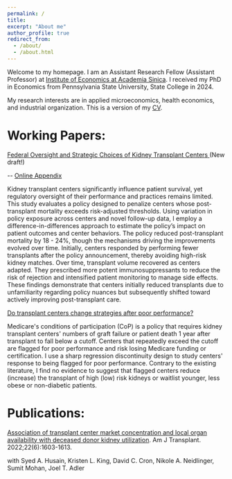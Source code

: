 ```yaml
---
permalink: /
title: 
excerpt: "About me"
author_profile: true
redirect_from: 
  - /about/
  - /about.html
---
```


Welcome to my homepage. I am an Assistant Research Fellow (Assistant Professor) at [Institute of Economics at Academia Sinica](https://www.econ.sinica.edu.tw/4d49b1b1-d551-4956-84a5-6bbf392d8417). I received my PhD in Economics from Pennsylvania State University, State College in 2024.

My research interests are in applied microeconomics, health economics, and industrial organization. This is a version of my [CV](http://hanloong7.github.io/files/CV.pdf).

Working Papers: 
======
[Federal Oversight and Strategic Choices of Kidney Transplant Centers ](http://hanloong7.github.io/files/JMP.pdf)(New draft!)
 
 -- [Online Appendix](http://hanloong7.github.io/files/JMP_OnlineApp.pdf)

Kidney transplant centers significantly influence patient survival, yet regulatory oversight of their performance and practices remains limited. This study evaluates a policy designed to penalize centers whose post-transplant mortality exceeds risk-adjusted thresholds. Using variation in policy exposure across centers and novel follow-up data, I employ a difference-in-differences approach to estimate the policy’s impact on patient outcomes and center behaviors. The policy reduced post-transplant mortality by 18 - 24%, though the mechanisms driving the improvements evolved over time. Initially, centers responded by performing fewer transplants after the policy announcement, thereby avoiding high-risk kidney matches. Over time, transplant volume recovered as centers adapted. They prescribed more potent immunosuppressants to reduce the risk of rejection and intensified patient monitoring to manage side effects. These findings demonstrate that centers initially reduced transplants due to unfamiliarity regarding policy nuances but subsequently shifted toward actively improving post-transplant care.


[Do transplant centers change strategies after poor performance?](http://hanloong7.github.io/files/3rdyearpaper.pdf)

Medicare's conditions of participation (CoP) is a policy that requires kidney transplant centers' numbers of graft failure or patient death 1 year after transplant to fall below a cutoff. Centers that repeatedly exceed the cutoff  are flagged for poor performance and risk losing Medicare funding or certification.  I use a sharp regression discontinuity design to study centers' response to being flagged for poor performance. Contrary to the existing literature, I find no evidence to suggest that flagged centers reduce (increase) the transplant of high (low) risk kidneys or waitlist younger, less obese or non-diabetic patients. 

Publications: 
======
[Association of transplant center market concentration and local organ availability with deceased donor kidney utilization](https://onlinelibrary.wiley.com/doi/full/10.1111/ajt.17010). Am J Transplant. 2022;22(6):1603-1613.

with Syed A. Husain, Kristen L. King, David C. Cron, Nikole A. Neidlinger, Sumit Mohan, Joel T. Adler


